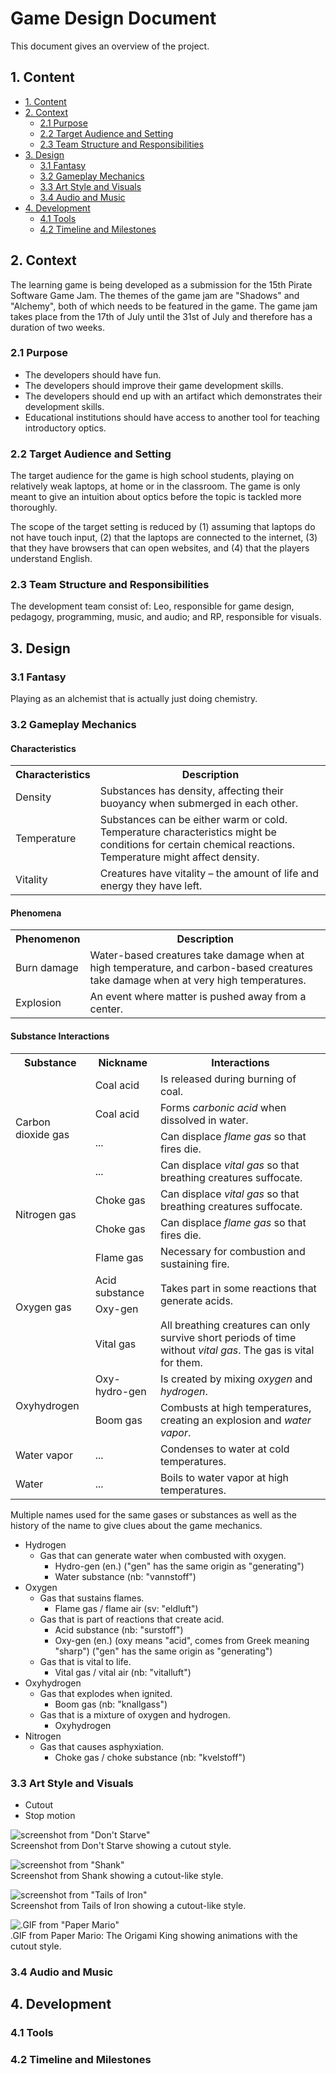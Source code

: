 # Game Design Document

This document gives an overview of the project.

## 1. Content

- [1. Content](#1-content)
- [2. Context](#2-context)
  - [2.1 Purpose](#21-purpose)
  - [2.2 Target Audience and Setting](#22-target-audience-and-setting)
  - [2.3 Team Structure and Responsibilities](#23-team-structure-and-responsibilities)
- [3. Design](#3-design)
  - [3.1 Fantasy](#31-fantasy)
  - [3.2 Gameplay Mechanics](#32-gameplay-mechanics)
  - [3.3 Art Style and Visuals](#33-art-style-and-visuals)
  - [3.4 Audio and Music](#34-audio-and-music)
- [4. Development](#4-development)
  - [4.1 Tools](#41-tools)
  - [4.2 Timeline and Milestones](#42-timeline-and-milestones)

## 2. Context

The learning game is being developed as a submission for the 15th Pirate Software Game Jam. The themes of the game jam are "Shadows" and "Alchemy", both of which needs to be featured in the game. The game jam takes place from the 17th of July until the 31st of July and therefore has a duration of two weeks.

### 2.1 Purpose

- The developers should have fun.
- The developers should improve their game development skills.
- The developers should end up with an artifact which demonstrates their development skills.
- Educational institutions should have access to another tool for teaching introductory optics.

### 2.2 Target Audience and Setting

The target audience for the game is high school students, playing on relatively weak laptops, at home or in the classroom. The game is only meant to give an intuition about optics before the topic is tackled more thoroughly.

The scope of the target setting is reduced by (1) assuming that laptops do not have touch input, (2) that the laptops are connected to the internet, (3) that they have browsers that can open websites, and (4) that the players understand English.

### 2.3 Team Structure and Responsibilities

The development team consist of: Leo, responsible for game design, pedagogy, programming, music, and audio; and RP, responsible for visuals.

## 3. Design

### 3.1 Fantasy

Playing as an alchemist that is actually just doing chemistry.

### 3.2 Gameplay Mechanics

#### Characteristics

<table>
  <tr>
    <th>Characteristics</th>
    <th>Description</th>
  </tr>
  <tr>
    <td>Density</td>
    <td>Substances has density, affecting their buoyancy when submerged in each other.</td>
  </tr>
  <tr>
    <td>Temperature</td>
    <td>Substances can be either warm or cold. Temperature characteristics might be conditions for certain chemical reactions. Temperature might affect density.</td>
  </tr>
  <tr>
    <td>Vitality</td>
    <td>Creatures have vitality – the amount of life and energy they have left.</td>
  </tr>
</table>

#### Phenomena

<table>
  <tr>
    <th>Phenomenon</th>
    <th>Description</th>
  </tr>
  <tr>
    <td>Burn damage</td>
    <td>Water-based creatures take damage when at high temperature, and carbon-based creatures take damage when at very high temperatures.</td>
  </tr>
  <tr>
    <td>Explosion</td>
    <td>An event where matter is pushed away from a center.</td>
  </tr>
</table>

#### Substance Interactions

<table>
  <tr>
    <th>Substance</th>
    <th>Nickname</th>
    <th>Interactions</th>
  </tr>
  <tr>
    <td rowspan="4">Carbon dioxide gas</td>
    <td>Coal acid</td>
    <td>Is released during burning of coal.</td>
  </tr>
  <tr>
    <td>Coal acid</td>
    <td>Forms <em>carbonic acid</em> when dissolved in water.</td>
  </tr>
  <tr>
    <td>...</td>
    <td>Can displace <em>flame gas</em> so that fires die.</td>
  </tr>
  <tr>
    <td>...</td>
    <td>Can displace <em>vital gas</em> so that breathing creatures suffocate.</td>
  </tr>
  <tr>
    <td rowspan="2">Nitrogen gas</td>
    <td>Choke gas</td>
    <td>Can displace <em>vital gas</em> so that breathing creatures suffocate.</td>
  </tr>
  <tr>
    <td>Choke gas</td>
    <td>Can displace <em>flame gas</em> so that fires die.</td>
  </tr>
  <tr>
    <td rowspan="4">Oxygen gas</td>
    <td>Flame gas</td>
    <td>Necessary for combustion and sustaining fire.</td>
  </tr>
  <tr>
    <td>Acid substance</td>
    <td rowspan="2">Takes part in some reactions that generate acids.</td>
  </tr>
  <tr>
    <td>Oxy-gen</td>
  </tr>
  <tr>
    <td>Vital gas</td>
    <td>All breathing creatures can only survive short periods of time without <em>vital gas</em>. The gas is vital for them.</td>
  </tr>
  <tr>
    <td rowspan="2">Oxyhydrogen</td>
    <td>Oxy-hydro-gen</td>
    <td>Is created by mixing <em>oxygen</em> and <em>hydrogen</em>.</td>
  </tr>
  <tr>
    <td>Boom gas</td>
    <td>Combusts at high temperatures, creating an explosion and <em>water vapor</em>.</td>
  </tr>
  <tr>
    <td>Water vapor</td>
    <td>...</td>
    <td>Condenses to water at cold temperatures.</td>
  </tr>
  <tr>
    <td>Water</td>
    <td>...</td>
    <td>Boils to water vapor at high temperatures.</td>
  </tr>
</table>

Multiple names used for the same gases or substances as well as the history of the name to give clues about the game mechanics.

- Hydrogen
  - Gas that can generate water when combusted with oxygen.
    - Hydro-gen (en.) ("gen" has the same origin as "generating")
    - Water substance (nb: "vannstoff")
- Oxygen
  - Gas that sustains flames.
    - Flame gas / flame air (sv: "eldluft")
  - Gas that is part of reactions that create acid.
    - Acid substance (nb: "surstoff")
    - Oxy-gen (en.) (oxy means "acid", comes from Greek meaning "sharp") ("gen" has the same origin as "generating")
  - Gas that is vital to life.
    - Vital gas / vital air (nb: "vitalluft")
- Oxyhydrogen
  - Gas that explodes when ignited.
    - Boom gas (nb: "knallgass")
  - Gas that is a mixture of oxygen and hydrogen.
    - Oxyhydrogen
- Nitrogen
  - Gas that causes asphyxiation.
    - Choke gas / choke substance (nb: "kvelstoff")

### 3.3 Art Style and Visuals

- Cutout
- Stop motion

![screenshot from "Don't Starve"](assets/don't-starve.png)  
Screenshot from Don't Starve showing a cutout style.

![screenshot from "Shank"](assets/shank.png)  
Screenshot from Shank showing a cutout-like style.

![screenshot from "Tails of Iron"](assets/tails-of-iron.png)  
Screenshot from Tails of Iron showing a cutout-like style.

![.GIF from "Paper Mario"](assets/paper-mario.gif)  
.GIF from Paper Mario: The Origami King showing animations with the cutout style.

### 3.4 Audio and Music

## 4. Development

### 4.1 Tools

### 4.2 Timeline and Milestones
